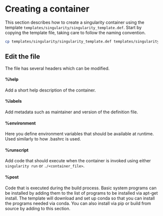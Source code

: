 # Creating a container

This section describes how to create a singularity container using the template `templates/singularity/singularity_template.def`. Start by copying the template file, taking care to follow the naming convention.

```Bash
cp templates/singularity/singularity_template.def templates/singularity/Singularity.<program_name>-<program_version>
```

## Edit the file

The file has several headers which can be modified.

#### %help

Add a short help description of the container.

#### %labels

Add metadata such as maintainer and version of the definition file.

#### %environment

Here you define environment variables that should be available at runtime. Used similarly to how .bashrc is used.

#### %runscript

Add code that should execute when the container is invoked using either `singularity run` or `./<container_file>`.

#### %post

Code that is executed during the build process. Basic system programs can be installed by adding them to the list of programs to be installed via apt-get install. The template will download and set up conda so that you can install the programs needed via conda. You can also install via pip or build from source by adding to this section.
